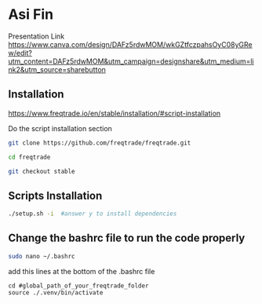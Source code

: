 # Asi Fin
Presentation Link
https://www.canva.com/design/DAFz5rdwMOM/wkGZtfczpahsOyC08yGRew/edit?utm_content=DAFz5rdwMOM&utm_campaign=designshare&utm_medium=link2&utm_source=sharebutton
## Installation

https://www.freqtrade.io/en/stable/installation/#script-installation

Do the script installation section

```bash
git clone https://github.com/freqtrade/freqtrade.git

cd freqtrade

git checkout stable

```
## Scripts Installation

```bash
./setup.sh -i  #answer y to install dependencies

```

## Change the bashrc file to run the code properly

```bash
sudo nano ~/.bashrc 
```
add this lines at the bottom of the .bashrc file

```
cd #global_path_of_your_freqtrade_folder
source ./.venv/bin/activate
```

